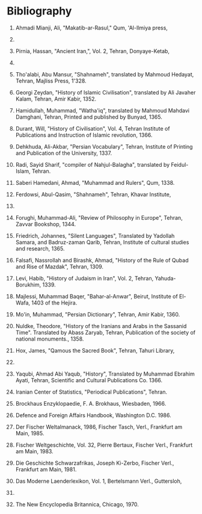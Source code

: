 Bibliography
============

1. Ahmadi Mianji, Ali, "Makatib-ar-Rasul," Qum, 'Al-Ilmiya press,
1338.

2. Pirnia, Hassan, "Ancient Iran,", Vol. 2, Tehran, Donyaye-Ketab,
1362.

3. Tho'alabi, Abu Mansur, "Shahnameh", translated by Mahmoud Hedayat,
Tehran, Majliss Press, 1'328.

4. Georgi Zeydan, "History of Islamic Civilisation", translated by Ali
Javaher Kalam, Tehran, Amir Kabir, 1352.

5. Hamidullah, Muhammad, "Watha'iq", translated by Mahmoud Mahdavi
Damghani, Tehran, Printed and published by Bunyad, 1365.

6. Durant, Will, "History of Civilisation", Vol. 4, Tehran Institute of
Publications and Instruction of Islamic revolution, 1366.

7. Dehkhuda, Ali-Akbar, "Persian Vocabulary", Tehran, Institute of
Printing and Publication of the University, 1337.

8. Radi, Sayid Sharif, "compiler of Nahjul-Balagha", translated by
Feidul-Islam, Tehran.

9. Saberi Hamedani, Ahmad, "Muhammad and Rulers", Qum, 1338.

10. Ferdowsi, Abul-Qasim, "Shahnameh", Tehran, Khavar Institute,
1310.

11. Forughi, Muhammad-Ali, "Review of Philosophy in Europe", Tehran,
Zavvar Bookshop, 1344.

12. Friedrich, Johannes, "Silent Languages", Translated by Yadollah
Samara, and Badruz-zaman Qarib, Tehran, Institute of cultural studies
and research, 1365.

13. Falsafi, Nassrollah and Birashk, Ahmad, "History of the Rule of
Qubad and Rise of Mazdak", Tehran, 1309.

14. Levi, Habib, "History of Judaism in Iran", Vol. 2, Tehran,
Yahuda-Borukhim, 1339.

15. Majlessi, Muhammad Baqer, "Bahar-al-Anwar", Beirut, Institute of
El-Wafa, 1403 of the Hejira.

16. Mo'in, Muhammad, "Persian Dictionary", Tehran, Amir Kabir, 1360.

17. Nuldke, Theodore, "History of the Iranians and Arabs in the
Sassanid Time". Translated by Abass Zaryab, Tehran, Publication of the
society of national monuments., 1358.

18. Hox, James, "Qamous the Sacred Book", Tehran, Tahuri Library,
1329.

19. Yaqubi, Ahmad Abi Yaqub, "History", Translated by Muhammad Ebrahim
Ayati, Tehran, Scientific and Cultural Publications Co. 1366.

20. Iranian Center of Statistics, "Periodical Publications", Tehran.

21. Brockhaus Enzyklopaedie, F. A. Brokhaus, Wiesbaden, 1966.

22. Defence and Foreign Affairs Handbook, Washington D.C. 1986.

23. Der Fischer Weltalmanack, 1986, Fischer Tasch, Verl., Frankfurt am
Main, 1985.

24. Fischer Weltgeschichte, Vol. 32, Pierre Bertaux, Fischer Verl.,
Frankfurt am Main, 1983.

25. Die Geschichte Schwarzafrikas, Joseph Ki-Zerbo, Fischer Verl.,
Frankfurt am Main, 1981.

26. Das Moderne Laenderlexikon, Vol. 1, Bertelsmann Verl., Guttersloh,
1978.

27. The New Encyclopedia Britannica, Chicago, 1970.


